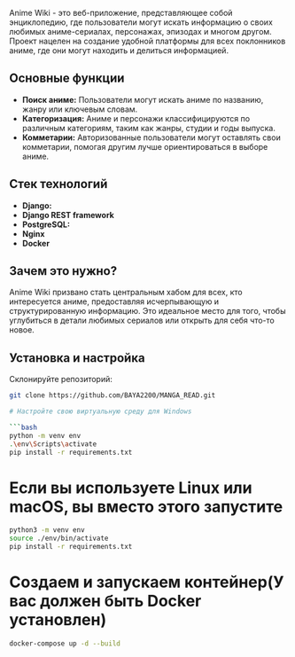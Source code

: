 
Anime Wiki - это веб-приложение, представляющее собой энциклопедию, где пользователи могут искать информацию о своих любимых аниме-сериалах,
персонажах, эпизодах и многом другом. Проект нацелен на создание удобной платформы для всех поклонников аниме, где они могут находить и делиться информацией.

## Основные функции

- **Поиск аниме:** Пользователи могут искать аниме по названию, жанру или ключевым словам.
- **Категоризация:** Аниме и персонажи классифицируются по различным категориям, таким как жанры, студии и годы выпуска.
- **Комметарии:** Авторизованные пользователи могут оставлять свои комметарии, помогая другим лучше ориентироваться в выборе аниме.

## Стек технологий

- **Django:**
- **Django REST framework**
- **PostgreSQL:**
- **Nginx**
- **Docker**
## Зачем это нужно?

Anime Wiki призвано стать центральным хабом для всех, кто интересуется аниме, предоставляя исчерпывающую и структурированную информацию.
Это идеальное место для того, чтобы углубиться в детали любимых сериалов или открыть для себя что-то новое.

## Установка и настройка
Склонируйте репозиторий:  

   
   ```bash
   git clone https://github.com/BAYA2200/MANGA_READ.git

# Настройте свою виртуальную среду для Windows

```bash
python -m venv env 
.\env\Scripts\activate 
pip install -r requirements.txt 
```
# Если вы используете Linux или macOS, вы вместо этого запустите

```bash
python3 -m venv env 
source ./env/bin/activate
pip install -r requirements.txt
```

# Создаем и запускаем контейнер(У вас должен быть Docker установлен)

```bash
docker-compose up -d --build
```
